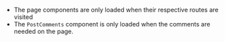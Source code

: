 -   The page components are only loaded when their respective routes are visited
-   The `PostComments` component is only loaded when the comments are needed on the page.
